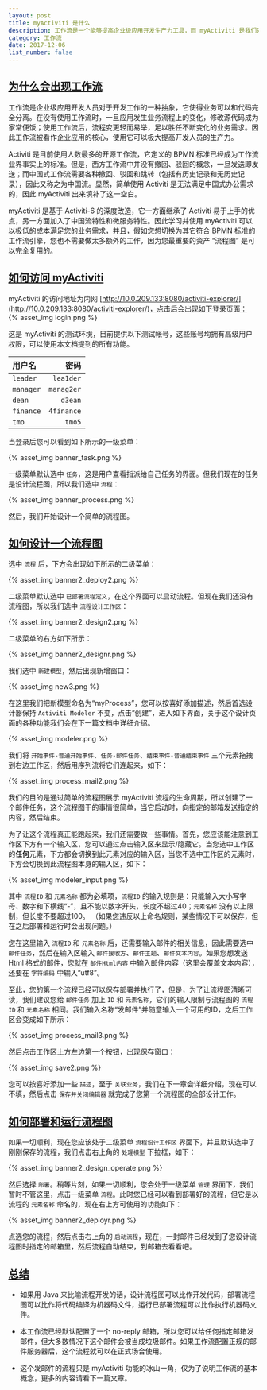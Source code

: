 ```yaml
---
layout: post
title: myActiviti 是什么
description: 工作流是一个能够提高企业级应用开发生产力工具，而 myActiviti 是我们对它的扩展。
category: 工作流
date: 2017-12-06
list_number: false
---
```


## [为什么会出现工作流](#为什么会出现工作流)
工作流是企业级应用开发人员对于开发工作的一种抽象，它使得业务可以和代码完全分离。在没有使用工作流时，一旦应用发生业务流程上的变化，修改源代码成为家常便饭；使用工作流后，流程变更轻而易举，足以胜任不断变化的业务需求。因此工作流被看作企业应用的核心，使用它可以极大提高开发人员的生产力。

Activiti 是目前使用人数最多的开源工作流，它定义的 BPMN 标准已经成为工作流业界事实上的标准。但是，西方工作流中并没有撤回、驳回的概念，一旦发送即发送；而中国式工作流需要各种撤回、驳回和跳转（包括有历史记录和无历史记录），因此又称之为中国流。显然，简单使用 Activiti 是无法满足中国式办公需求的，因此 myActiviti 出来填补了这一空白。

myActiviti 是基于 Activiti-6 的深度改造，它一方面继承了 Activiti 易于上手的优点，另一方面加入了中国流特性和微服务特性。因此学习并使用 myActiviti 可以以极低的成本满足您的业务需求，并且，假如您想切换为其它符合 BPMN 标准的工作流引擎，您也不需要做太多额外的工作，因为您最重要的资产 “流程图” 是可以完全复用的。

## [如何访问 myActiviti](#如何访问-myActiviti)
myActiviti 的访问地址为内网 [http://10.0.209.133:8080/activiti-explorer/](http://10.0.209.133:8080/activiti-explorer/)，点击后会出现如下登录页面：
{% asset_img login.png %}

这是 myActiviti 的测试环境，目前提供以下测试帐号，这些账号均拥有高级用户权限，可以使用本文档提到的所有功能。

| 用户名     | 密码   |
|:--------|-------:|
| `leader` | `lea1der` |
| `manager` | `manag2er` |
| `dean` | `d3ean` |
| `finance` | `4finance` |
| `tmo` | `tmo5` |

当登录后您可以看到如下所示的一级菜单：

{% asset_img banner_task.png %}

一级菜单默认选中 `任务`，这是用户查看指派给自己任务的界面。但我们现在的任务是设计流程图，所以我们选中 `流程`：

{% asset_img banner_process.png %}

然后，我们开始设计一个简单的流程图。

## [如何设计一个流程图](#如何设计一个流程图)
选中 `流程` 后，下方会出现如下所示的二级菜单：

{% asset_img banner2_deploy2.png %}

二级菜单默认选中 `已部署流程定义`，在这个界面可以启动流程。但现在我们还没有流程图，所以我们选中 `流程设计工作区`：

{% asset_img banner2_design2.png %}

二级菜单的右方如下所示：

{% asset_img banner2_designr.png %}

我们选中 `新建模型`，然后出现新增窗口：

{% asset_img new3.png %}

在这里我们把新模型命名为“myProcess”，您可以按喜好添加描述，然后首选设计器保持 `Activiti Modeler` 不变，点击“创建”，进入如下界面，关于这个设计页面的各种功能我们会在下一篇文档中详细介绍。

{% asset_img modeler.png %}

我们将 `开始事件-普通开始事件`、`任务-邮件任务`、`结束事件-普通结束事件` 三个元素拖拽到右边工作区，然后用序列流将它们连起来，如下：

{% asset_img process_mail2.png %}

我们的目的是通过简单的流程图展示 myActiviti 流程的生命周期，所以创建了一个邮件任务，这个流程图干的事情很简单，当它启动时，向指定的邮箱发送指定的内容，然后结束。

为了让这个流程真正能跑起来，我们还需要做一些事情。首先，您应该能注意到工作区下方有一个输入区，您可以通过点击输入区来显示/隐藏它。当您选中工作区的<b>任何</b>元素，下方都会切换到此元素对应的输入区，当您不选中工作区的元素时，下方会切换到此流程图本身的输入区，如下：

{% asset_img modeler_input.png %}

其中 `流程ID` 和 `元素名称` 都为必填项，`流程ID` 的输入规则是：只能输入大小写字母、数字和下横线“-”，且不能以数字开头，长度不超过40；`元素名称` 没有以上限制，但长度不要超过100。
（如果您违反以上命名规则，某些情况下可以保存，但在之后部署和运行时会出现问题。）

您在这里输入 `流程ID` 和 `元素名称` 后，还需要输入邮件的相关信息，因此需要选中 `邮件任务`，然后在输入区输入 `邮件接收方`、`邮件主题`、`邮件文本内容`。如果您想发送 Html 格式的邮件，您就在 `邮件Html内容` 中输入邮件内容（这里会覆盖文本内容），还要在 `字符编码` 中输入“utf8”。

至此，您的第一个流程已经可以保存部署并执行了，但是，为了让流程图清晰可读，我们建议您给 `邮件任务` 加上 `ID` 和 `元素名称`，它们的输入限制与流程图的 `流程ID` 和 `元素名称` 相同。我们输入名称“发邮件”并随意输入一个可用的ID，之后工作区会变成如下所示：

{% asset_img process_mail3.png %}

然后点击工作区上方左边第一个按钮，出现保存窗口：

{% asset_img save2.png %}

您可以按喜好添加一些 `描述`，至于 `关联业务`，我们在下一章会详细介绍，现在可以不填，然后点击 `保存并关闭编辑器` 就完成了您第一个流程图的全部设计工作。

## [如何部署和运行流程图](#如何部署和运行流程图)
如果一切顺利，现在您应该处于二级菜单 `流程设计工作区` 界面下，并且默认选中了刚刚保存的流程，我们点击右上角的 `处理模型` 下拉框，如下：

{% asset_img banner2_design_operate.png %}

然后选择 `部署`。稍等片刻，如果一切顺利，您会处于一级菜单 `管理` 界面下，我们暂时不管这里，点击一级菜单 `流程`。此时您已经可以看到部署好的流程，但它是以流程的 `元素名称` 命名的，现在右上方可使用的功能如下：

{% asset_img banner2_deployr.png %}

点选您的流程，然后点击右上角的 `启动流程`，现在，一封邮件已经发到了您设计流程图时指定的邮箱里，然后流程自动结束，到邮箱去看看吧。

## [总结](#总结)
- 如果用 Java 来比喻流程开发的话，设计流程图可以比作开发代码，部署流程图可以比作将代码编译为机器码文件，运行已部署流程可以比作执行机器码文件。

- 本工作流已经默认配置了一个 no-reply 邮箱，所以您可以给任何指定邮箱发邮件，但大多数情况下这个邮件会被当成垃圾邮件。如果工作流配置正规的邮件服务器后，这个流程就可以在正式场合使用。

- 这个发邮件的流程只是 myActiviti 功能的冰山一角，仅为了说明工作流的基本概念，更多的内容请看下一篇文章。